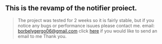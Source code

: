 ## This is the revamp of the notifier proiect.
>The project was tested for 2 weeks so it is fairly stable, but if you notice any bugs or performance isuues please contact me.
>email: borbelygergo06@gmail.com
>click [here](https://mail.google.com/mail/?view=cm&fs=1&to=borbelygergo06@gmail.com&su=Feedback%20on%20re_notifier&body=Type%20your%20feedback%20here) if you would like to send an email to me
>Thank you.
